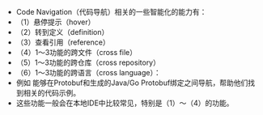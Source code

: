 - Code Navigation（代码导航）相关的一些智能化的能力有：
- （1）悬停提示（hover）
- （2）转到定义（definition）
- （3）查看引用（reference）
- （4）1～3功能的跨文件（cross file）
- （5）1～3功能的跨仓库（cross repository）
- （6）1～3功能的跨语言（cross language）：
- 例如 能够在Protobuf和生成的Java/Go Protobuf绑定之间导航，帮助他们找到相关的代码示例。
- 这些功能一般会在本地IDE中比较常见，特别是（1）～（4）的功能。